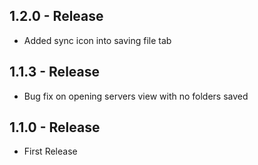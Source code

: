 ## 1.2.0 - Release
- Added sync icon into saving file tab

## 1.1.3 - Release
- Bug fix on opening servers view with no folders saved

## 1.1.0 - Release
- First Release
